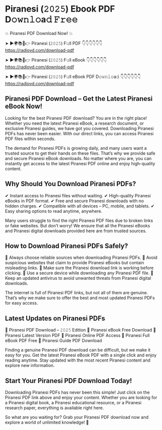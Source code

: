 # Piranesi (𝟸𝟶𝟸𝟻) Ebook PDF D𝚘𝚠𝚗𝚕𝚘a𝚍 𝙵𝚛𝚎𝚎

💥 Piranesi PDF Download Now! 💥

➤ ►🌍📚📱👉 Piranesi (𝟸𝟶𝟸𝟻) F𝚞ll PDF 👇👇👇👇👇👇
https://radiovd.com/download-pdf

➤ ►🌍📚📱👉 Piranesi (𝟸𝟶𝟸𝟻) F𝚞ll eBook 👇👇👇👇👇👇
https://radiovd.com/download-pdf

➤ ►🌍📚📱👉 Piranesi (𝟸𝟶𝟸𝟻) F𝚞ll eBook PDF D𝚘𝚠𝚗𝚕𝚘a𝚍 👇👇👇👇👇👇
https://radiovd.com/download-pdf

## Piranesi PDF Download – Get the Latest Piranesi eBook Now!

Looking for the best Piranesi PDF download? You are in the right place! Whether you need the latest Piranesi eBook, a research document, or exclusive Piranesi guides, we have got you covered. Downloading Piranesi PDFs has never been easier. With our direct links, you can access Piranesi PDF files within seconds.

The demand for Piranesi PDFs is growing daily, and many users want a trusted source to get their hands on these files. That’s why we provide safe and secure Piranesi eBook downloads. No matter where you are, you can instantly get access to the latest Piranesi PDF online and enjoy high-quality content.

## Why Should You Download Piranesi PDFs?

✔ Instant access to Piranesi files without waiting.
✔ High-quality Piranesi eBooks in PDF format.
✔ Free and secure Piranesi downloads with no hidden charges.
✔ Compatible with all devices – PC, mobile, and tablets.
✔ Easy sharing options to read anytime, anywhere.

Many users struggle to find the right Piranesi PDF files due to broken links or fake websites. But don’t worry! We ensure that all the Piranesi eBooks and Piranesi digital downloads provided here are from trusted sources.

## How to Download Piranesi PDFs Safely?

📌 Always choose reliable sources when downloading Piranesi PDFs.
📌 Avoid suspicious websites that claim to provide Piranesi eBooks but contain misleading links.
📌 Make sure the Piranesi download link is working before clicking.
📌 Use a secure device while downloading any Piranesi PDF file.
📌 Keep an updated antivirus to avoid unwanted threats from Piranesi digital downloads.

The internet is full of Piranesi PDF links, but not all of them are genuine. That’s why we make sure to offer the best and most updated Piranesi PDFs for easy access.

## Latest Updates on Piranesi PDFs

🔹 Piranesi PDF Download – 𝟸𝟶𝟸𝟻 Edition
🔹 Piranesi eBook Free Download
🔹 Piranesi Latest Version PDF
🔹 Piranesi Online PDF Access
🔹 Piranesi Full eBook PDF Free
🔹 Piranesi Guide PDF Download

Finding a genuine Piranesi PDF download can be difficult, but we make it easy for you. Get the latest Piranesi eBook PDF with a single click and enjoy reading anytime. Stay updated with the most recent Piranesi content and explore new information.

## Start Your Piranesi PDF Download Today!

Downloading Piranesi PDFs has never been this simple! Just click on the Piranesi PDF link above and enjoy your content. Whether you are looking for a Piranesi digital book, a Piranesi educational resource, or a Piranesi research paper, everything is available right here.

So what are you waiting for? Grab your Piranesi PDF download now and explore a world of unlimited knowledge! 🚀